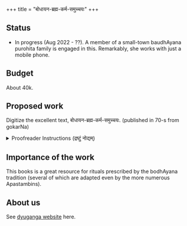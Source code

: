 +++
title = "बोधायन-ब्रह्म-कर्म-समुच्चयः"
+++

## Status
- In progress (Aug 2022 - ??). A member of a small-town baudhAyana purohita family is engaged in this. Remarkably, she works with just a mobile phone.

## Budget
About 40k.

## Proposed work
Digitize the excellent text, बोधायन-ब्रह्म-कर्म-समुच्चयः. (published in 70-s from gokarNa)

<details><summary>Proofreader Instructions (द्रष्टुं नोद्यम्)</summary>

कर्मणि **भाग-द्वयम्** - वर्ण-समीकरणम् (correcting the text), पाठ-विन्यासश् (formatting) च। 

**वर्ण-समीकरणं** नाम मूलं दृष्ट्वा, उट्टङ्कित-पाठस्य परिष्करणम्।  
किञ्च दीर्घ--स-स्वर--वैदिक-मन्त्रादीनाम् (उपदशाक्षरेभ्योऽपि दीर्घाणां) परिष्कारे न श्राम्यतु - यतः पूर्वमेव परिष्कृतपाठो ऽन्यतो ऽनुकरिष्यते।  
केवलं तादृशं **दीर्घ-सस्वर-पाठं** paragraph-रूपेण पृथक्-कृत्य,  
स्वरम् उपेक्षमाण आदिमानां ३-४ शब्दानां वर्णान् समीकृत्य,  
`[[TODO: परिष्कार्यम्]]` इति लिखेत्।  
(अत्र "दीर्घ"-शब्दस्य निर्वचनम्, [Quotes](/groups/dyuganga/projects/text/proofreading/editing/markdown/Quotes/) इत्य् अवलोक्य ज्ञायताम्।  
प्रतीकमात्रेषु (=मन्त्राणां द्वित्रेष्व् एव पदेषु) सत्सु , स्वरं स्वयम् परिष्कुर्यात्।)

**पाठ-विन्यासः** (formatting) - अस्मिन्न् अल्पे विषये हि परिष्कर्तारो भ्राम्यन्ति ।  
यावन् न स्यात् मनोगतम्, तावत् वर्ण-समीकरणाद् अनन्तरम् एव सावधानतया साधयितुम् उचितं स्यात्।  
अत्रावधेयांशाः - 

- Long video intro (markdown format check, quotes, headers, footnotes, new lines within paragraph,): [R202212](https://youtu.be/opLrf8kAazA)
- Testing formatting: Use https://stackedit.io/app# 
- विशिष्य [Quotes](/groups/dyuganga/projects/text/proofreading/editing/markdown/Quotes/) इत्य् अवधारयतु। 
- अत्रोदाहरणार्थम् ईक्षताम् - [नवश्राद्धविधिः](https://github.com/vishvAsa/vedAH_yajuH/blob/content/taittirIyam/sUtram/baudhAyanaH/brahma-karma-samuchchayaH/4_pitRmedhakANDam/09_navashrAddhavidhiH.md?plain=1), यस्य मूलपाठो [ऽत्र](https://archive.org/details/BodhayanaBramhakarma/page/n874/mode/1up) । 
</details>


## Importance of the work
This books is a great resource for rituals prescribed by the bodhAyana tradition (several of which are adapted even by the more numerous Apastambins).

## About us
See [dyuganga website](https://sanskrit.github.io/groups/dyuganga/) here.